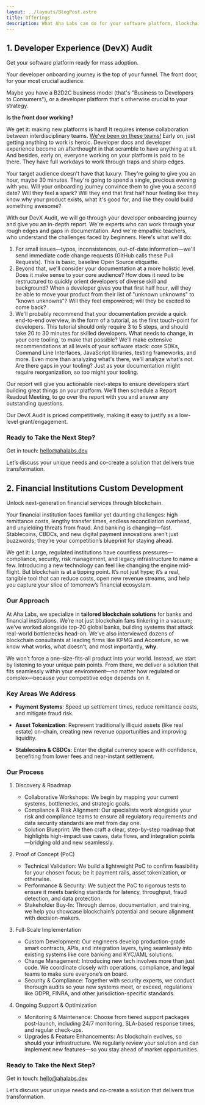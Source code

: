 ```yaml
---
layout: ../layouts/BlogPost.astro
title: Offerings
description: What Aha Labs can do for your software platform, blockchain project, or financial institution
---
```


## 1. Developer Experience (DevX) Audit

Get your software platform ready for mass adoption.

Your developer onboarding journey is the top of your funnel.
The front door, for your most crucial audience.

Maybe you have a B2D2C business model (that's "Business to Developers to
Consumers"), or a developer platform that's otherwise crucial to your strategy.

**Is the front door working?**

We get it: making new platforms is hard! It requires intense collaboration
between interdisciplinary teams. [We've been on these teams!](/team) Early on,
just getting anything to work is heroic. Developer docs and developer
experience become an afterthought in that scramble to have anything at all.
And besides, early on, everyone working on your platform is paid to be there.
They have full workdays to work through traps and sharp edges.

Your target audience doesn't have that luxury. They're going to give you an hour,
maybe 30 minutes. They're going to spend a single, precious evening with you.
Will your onboarding journey convince them to give you a second date? Will they
feel a spark? Will they end that first half hour feeling like they know why your
product exists, what it's good for, and like they could build something awesome?

With our DevX Audit, we will go through your developer onboarding journey and
give you an in-depth report. We're experts who can work through
your rough edges and gaps in documentation. And we're empathic teachers, who
understand the challenges faced by beginners. Here's what we'll do:

1. For small issues—typos, inconsistences, out-of-date information—we'll send
   immediate code change requests (GitHub calls these Pull Requests). This is
   basic, baseline Open Source etiquette.
2. Beyond that, we'll consider your documentation at a more holistic level. Does
   it make sense to your core audience? How does it need to be restructured to
   quickly orient developers of diverse skill and background? When a developer gives
   you that first half hour, will they be able to move your product from their
   list of "unknown unknowns" to "known unknowns"? Will they feel empowered;
   will they be excited to come back?
3. We'll probably recommend that your documentation provide a quick end-to-end
   overview, in the form of a tutorial, as the first touch-point for developers.
   This tutorial should only require 3 to 5 steps, and should take 20 to 30
   minutes for skilled developers. What needs to change, in your core tooling,
   to make that possible? We'll make extensive recommendations at all levels of
   your software stack: core SDKs, Command Line Interfaces, JavaScript
   libraries, testing frameworks, and more. Even more than analyzing what's there,
   we'll analyze what's not. Are there gaps in your tooling? Just as your
   documentation might require reorganization, so too might your tooling.

Our report will give you actionable next-steps to ensure developers start
building great things on your platform. We'll then schedule a Report Readout
Meeting, to go over the report with you and answer any outstanding questions.

Our DevX Audit is priced competitively, making it easy to justify as a low-level
grant/engagement.

### Ready to Take the Next Step?

Get in touch: <a href="mailto:hello@ahalabs.dev?subject=DevX Audit">hello@ahalabs.dev</a>

Let’s discuss your unique needs and co-create a solution that delivers true transformation.

## 2. Financial Institutions Custom Development

Unlock next-generation financial services through blockchain.

Your financial institution faces familiar yet daunting challenges: high remittance costs, lengthy transfer times, endless reconciliation overhead, and unyielding threats from fraud. And banking is changing—fast. Stablecoins, CBDCs, and new digital payment innovations aren’t just buzzwords; they’re your competition’s blueprint for staying ahead.

We get it: Large, regulated institutions have countless pressures—compliance, security, risk management, and legacy infrastructure to name a few. Introducing a new technology can feel like changing the engine mid-flight. But blockchain is at a tipping point. It’s not just hype; it’s a real, tangible tool that can reduce costs, open new revenue streams, and help you capture your slice of tomorrow’s financial ecosystem.

### Our Approach

At Aha Labs, we specialize in **tailored blockchain solutions** for banks and financial institutions. We’re not just blockchain fans tinkering in a vacuum; we’ve worked alongside top-20 global banks, building systems that attack real-world bottlenecks head-on. We’ve also interviewed dozens of blockchain consultants at leading firms like KPMG and Accenture, so we know what works, what doesn’t, and most importantly, **why**.

We won’t force a one-size-fits-all product into your world. Instead, we start by listening to your unique pain points. From there, we deliver a solution that fits seamlessly within your environment—no matter how regulated or complex—because your competitive edge depends on it.

### Key Areas We Address

- **Payment Systems**: Speed up settlement times, reduce remittance costs, and mitigate fraud risk.

- **Asset Tokenization**: Represent traditionally illiquid assets (like real estate) on-chain, creating new revenue opportunities and improving liquidity.

- **Stablecoins & CBDCs**: Enter the digital currency space with confidence, benefiting from lower fees and near-instant settlement.

### Our Process

1. Discovery & Roadmap
   - Collaborative Workshops: We begin by mapping your current systems, bottlenecks, and strategic goals.
   - Compliance & Risk Alignment: Our specialists work alongside your risk and compliance teams to ensure all regulatory requirements and data security standards are met from day one.
   - Solution Blueprint: We then craft a clear, step-by-step roadmap that highlights high-impact use cases, data flows, and integration points—bridging old and new seamlessly.

2. Proof of Concept (PoC)
   - Technical Validation: We build a lightweight PoC to confirm feasibility for your chosen focus; be it payment rails, asset tokenization, or otherwise.
   - Performance & Security: We subject the PoC to rigorous tests to ensure it meets banking standards for latency, throughput, fraud detection, and data protection.
   - Stakeholder Buy-In: Through demos, documentation, and training, we help you showcase blockchain’s potential and secure alignment with decision-makers.

3. Full-Scale Implementation
   - Custom Development: Our engineers develop production-grade smart contracts, APIs, and integration layers, tying seamlessly into existing systems like core banking and KYC/AML solutions.
   - Change Management: Introducing new tech involves more than just code. We coordinate closely with operations, compliance, and legal teams to make sure everyone’s on board.
   - Security & Compliance: Together with security experts, we conduct thorough audits so your new systems meet, or exceed, regulations like GDPR, FINRA, and other jurisdiction-specific standards.

4. Ongoing Support & Optimization
   - Monitoring & Maintenance: Choose from tiered support packages post-launch, including 24/7 monitoring, SLA-based response times, and regular check-ups.
   - Upgrades & Feature Enhancements: As blockchain evolves, so should your infrastructure. We regularly review your solution and can implement new features—so you stay ahead of market opportunities.

### Ready to Take the Next Step?

Get in touch: <a href="mailto:hello@ahalabs.dev?subject=Financial Institution Custom Development">hello@ahalabs.dev</a>

Let’s discuss your unique needs and co-create a solution that delivers true transformation.
